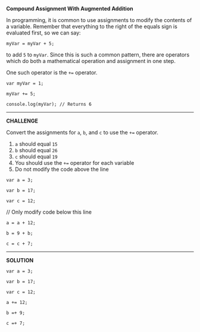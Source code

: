 **Compound Assignment With Augmented Addition**


In programming, it is common to use assignments to modify the contents of a variable. Remember that everything to the right of the equals sign is evaluated first, so we can say:

`myVar = myVar + 5;`


to add `5` to `myVar`. Since this is such a common pattern, there are operators which do both a mathematical operation and assignment in one step.

One such operator is the `+=` operator.

`var myVar = 1;`

`myVar += 5;` 

`console.log(myVar); // Returns 6`

------------------------------
**CHALLENGE**

Convert the assignments for `a`, `b`, and `c` to use the `+=` operator.

1. `a` should equal `15`
2. `b` should equal `26`
3. `c` should equal `19`
4. You should use the `+=` operator for each variable
5. Do not modify the code above the line


`var a = 3;`

`var b = 17;`

`var c = 12;`


// Only modify code below this line


`a = a + 12;`

`b = 9 + b;`

`c = c + 7;`

-----------------------
**SOLUTION**


`var a = 3;`

`var b = 17;`

`var c = 12;`


`a += 12;`

`b =+ 9;`

`c =+ 7;`



